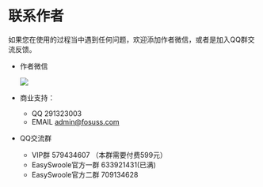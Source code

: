 # 联系作者
如果您在使用的过程当中遇到任何问题，欢迎添加作者微信，或者是加入QQ群交流反馈。
- 作者微信

    ![](http://easyswoole.com/img/authWx.jpg)  
      
- 商业支持：
    - QQ 291323003
    - EMAIL admin@fosuss.com  
     
- QQ交流群
    - VIP群 579434607 （本群需要付费599元）
    - EasySwoole官方一群 633921431(已满)
    - EasySwoole官方二群 709134628    